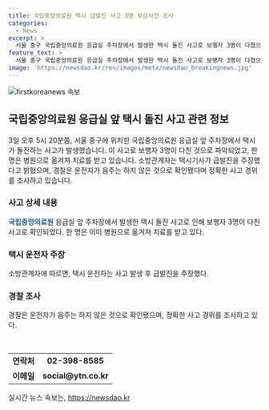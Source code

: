 ```yaml
---
title: 국립중앙의료원 택시 급발진 사고 3명 부상사건 조사
categories:
  - News
excerpt: >
  서울 중구 국립중앙의료원 응급실 주차장에서 발생한 택시 돌진 사고로 보행자 3명이 다쳤으며, 택시기사는 급발진을 주장했다고 소방관계자가 밝혔습니다. 경찰은 운전자의 음주는 없었으며, 정확한 사고 경위를 조사 중입니다. (150자)
feature_text: >
  서울 중구 국립중앙의료원 응급실 주차장에서 발생한 택시 돌진 사고로 보행자 3명이 다쳤으며, 택시기사는 급발진을 주장했다고 소방관계자가 밝혔습니다. 경찰은 운전자의 음주는 없었으며, 정확한 사고 경위를 조사 중입니다. (150자)
image: 'https://newsdao.kr/res/images/meta/newsdao_breakingnews.jpg'
---
```


<p><img src="https://newsdao.kr/res/images/meta/newsdao_breakingnews.jpg" alt="firstkoreanews 속보" /></p>

<h2 data-ke-size="size26">국립중앙의료원 응급실 앞 택시 돌진 사고 관련 정보</h2>

<p data-ke-size="size16">3일 오후 5시 20분쯤, 서울 중구에 위치한 국립중앙의료원 응급실 앞 주차장에서 택시가 돌진하는 사고가 발생했습니다. 이 사고로 보행자 3명이 다친 것으로 파악되었고, 한 명은 병원으로 옮겨져 치료를 받고 있습니다. 소방관계자는 택시기사가 급발진을 주장했다고 밝혔으며, 경찰은 운전자가 음주는 하지 않은 것으로 확인됐다며 정확한 사고 경위를 조사하고 있습니다.</p>

<h3 data-ke-size="size24">사고 상세 내용</h3>

<p data-ke-size="size16"><b><span style="color: #1a5490;">국립중앙의료원</span></b> 응급실 앞 주차장에서 발생한 택시 돌진 사고로 인해 보행자 3명이 다친 사고로 확인되었다. 한 명은 이미 병원으로 옮겨져 치료를 받고 있다.</p>

<h3 data-ke-size="size24">택시 운전자 주장</h3>

<p data-ke-size="size16">소방관계자에 따르면, 택시 운전자는 사고 발생 후 급발진을 주장했다.</p>

<h3 data-ke-size="size24">경찰 조사</h3>

<p data-ke-size="size16">경찰은 운전자가 음주는 하지 않은 것으로 확인됐으며, 정확한 사고 경위를 조사하고 있다.</p>

<p data-ke-size="size16">&nbsp;</p>

<table>
    <tbody>
        <tr>
            <td style="text-align: center; height: 17px;"><b>연락처</b></td>
            <td style="text-align: center; height: 17px;"><b>02-398-8585</b></td>
        </tr>
        <tr>
            <td style="text-align: center; height: 17px;"><b>이메일</b></td>
            <td style="text-align: center; height: 17px;"><b>social@ytn.co.kr</b></td>
        </tr>
    </tbody>
</table>
실시간 뉴스 속보는, <a href="https://newsdao.kr" rel="dofollow">https://newsdao.kr</a>


